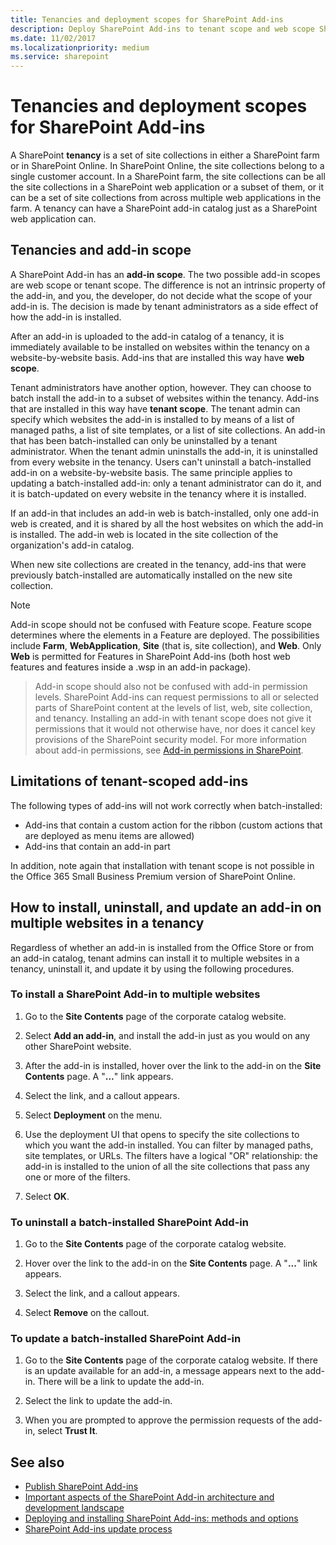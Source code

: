 ```yaml
---
title: Tenancies and deployment scopes for SharePoint Add-ins
description: Deploy SharePoint Add-ins to tenant scope and web scope SharePoint tenants. 
ms.date: 11/02/2017
ms.localizationpriority: medium
ms.service: sharepoint
---
```


# Tenancies and deployment scopes for SharePoint Add-ins

A SharePoint **tenancy** is a set of site collections in either a SharePoint farm or in SharePoint Online. In SharePoint Online, the site collections belong to a single customer account. In a SharePoint farm, the site collections can be all the site collections in a SharePoint web application or a subset of them, or it can be a set of site collections from across multiple web applications in the farm. A tenancy can have a SharePoint add-in catalog just as a SharePoint web application can.

<a name="AppScope"> </a>
## Tenancies and add-in scope

A SharePoint Add-in has an **add-in scope**. The two possible add-in scopes are web scope or tenant scope. The difference is not an intrinsic property of the add-in, and you, the developer, do not decide what the scope of your add-in is. The decision is made by tenant administrators as a side effect of how the add-in is installed. 

After an add-in is uploaded to the add-in catalog of a tenancy, it is immediately available to be installed on websites within the tenancy on a website-by-website basis. Add-ins that are installed this way have **web scope**. 

Tenant administrators have another option, however. They can choose to batch install the add-in to a subset of websites within the tenancy. Add-ins that are installed in this way have **tenant scope**. The tenant admin can specify which websites the add-in is installed to by means of a list of managed paths, a list of site templates, or a list of site collections. An add-in that has been batch-installed can only be uninstalled by a tenant administrator. When the tenant admin uninstalls the add-in, it is uninstalled from every website in the tenancy. Users can't uninstall a batch-installed add-in on a website-by-website basis. The same principle applies to updating a batch-installed add-in: only a tenant administrator can do it, and it is batch-updated on every website in the tenancy where it is installed.

If an add-in that includes an add-in web is batch-installed, only one add-in web is created, and it is shared by all the host websites on which the add-in is installed. The add-in web is located in the site collection of the organization's add-in catalog.

When new site collections are created in the tenancy, add-ins that were previously batch-installed are automatically installed on the new site collection.

> [!NOTE]
> Add-in scope should not be confused with Feature scope. Feature scope determines where the elements in a Feature are deployed. The possibilities include **Farm**, **WebApplication**, **Site** (that is, site collection), and **Web**. Only **Web** is permitted for Features in SharePoint Add-ins (both host web features and features inside a .wsp in an add-in package). 

> Add-in scope should also not be confused with add-in permission levels. SharePoint Add-ins can request permissions to all or selected parts of SharePoint content at the levels of list, web, site collection, and tenancy. Installing an add-in with tenant scope does not give it permissions that it would not otherwise have, nor does it cancel key provisions of the SharePoint security model. For more information about add-in permissions, see [Add-in permissions in SharePoint](add-in-permissions-in-sharepoint.md).

<a name="Tenant"> </a>
## Limitations of tenant-scoped add-ins

The following types of add-ins will not work correctly when batch-installed:

- Add-ins that contain a custom action for the ribbon (custom actions that are deployed as menu items are allowed)
- Add-ins that contain an add-in part

In addition, note again that installation with tenant scope is not possible in the Office 365 Small Business Premium version of SharePoint Online.

<a name="Web"> </a>
## How to install, uninstall, and update an add-in on multiple websites in a tenancy

Regardless of whether an add-in is installed from the Office Store or from an add-in catalog, tenant admins can install it to multiple websites in a tenancy, uninstall it, and update it by using the following procedures.

### To install a SharePoint Add-in to multiple websites

1. Go to the **Site Contents** page of the corporate catalog website.

2. Select **Add an add-in**, and install the add-in just as you would on any other SharePoint website.

3. After the add-in is installed, hover over the link to the add-in on the **Site Contents** page. A "**...**" link appears.

4. Select the link, and a callout appears.

5. Select **Deployment** on the menu.

6. Use the deployment UI that opens to specify the site collections to which you want the add-in installed. You can filter by managed paths, site templates, or URLs. The filters have a logical "OR" relationship: the add-in is installed to the union of all the site collections that pass any one or more of the filters.

7. Select **OK**.
    

### To uninstall a batch-installed SharePoint Add-in

1. Go to the **Site Contents** page of the corporate catalog website.

2. Hover over the link to the add-in on the **Site Contents** page. A "**...**" link appears.

3. Select the link, and a callout appears.

4. Select **Remove** on the callout.    
 

### To update a batch-installed SharePoint Add-in

1. Go to the **Site Contents** page of the corporate catalog website. If there is an update available for an add-in, a message appears next to the add-in. There will be a link to update the add-in.

2. Select the link to update the add-in.

3. When you are prompted to approve the permission requests of the add-in, select **Trust It**.   
 

## See also
<a name="SP15tenancies_addlresources"> </a>

-  [Publish SharePoint Add-ins](publish-sharepoint-add-ins.md)    
-  [Important aspects of the SharePoint Add-in architecture and development landscape](important-aspects-of-the-sharepoint-add-in-architecture-and-development-landscap.md)   
-  [Deploying and installing SharePoint Add-ins: methods and options](deploying-and-installing-sharepoint-add-ins-methods-and-options.md) 
-  [SharePoint Add-ins update process](sharepoint-add-ins-update-process.md)
    
